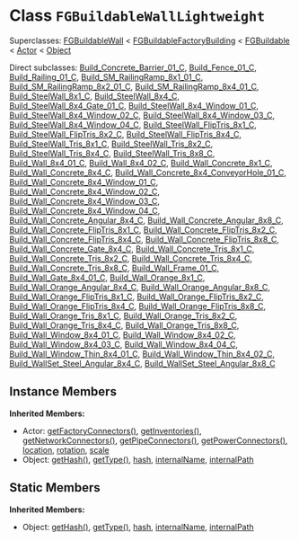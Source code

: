 # Class <code>FGBuildableWallLightweight</code>

Superclasses: <a href="FGBuildableWall.md">FGBuildableWall</a> < <a href="FGBuildableFactoryBuilding.md">FGBuildableFactoryBuilding</a> < <a href="FGBuildable.md">FGBuildable</a> < <a href="Actor.md">Actor</a> < <a href="Object.md">Object</a>

Direct subclasses: <a href="Build_Concrete_Barrier_01_C.md">Build_Concrete_Barrier_01_C</a>, <a href="Build_Fence_01_C.md">Build_Fence_01_C</a>, <a href="Build_Railing_01_C.md">Build_Railing_01_C</a>, <a href="Build_SM_RailingRamp_8x1_01_C.md">Build_SM_RailingRamp_8x1_01_C</a>, <a href="Build_SM_RailingRamp_8x2_01_C.md">Build_SM_RailingRamp_8x2_01_C</a>, <a href="Build_SM_RailingRamp_8x4_01_C.md">Build_SM_RailingRamp_8x4_01_C</a>, <a href="Build_SteelWall_8x1_C.md">Build_SteelWall_8x1_C</a>, <a href="Build_SteelWall_8x4_C.md">Build_SteelWall_8x4_C</a>, <a href="Build_SteelWall_8x4_Gate_01_C.md">Build_SteelWall_8x4_Gate_01_C</a>, <a href="Build_SteelWall_8x4_Window_01_C.md">Build_SteelWall_8x4_Window_01_C</a>, <a href="Build_SteelWall_8x4_Window_02_C.md">Build_SteelWall_8x4_Window_02_C</a>, <a href="Build_SteelWall_8x4_Window_03_C.md">Build_SteelWall_8x4_Window_03_C</a>, <a href="Build_SteelWall_8x4_Window_04_C.md">Build_SteelWall_8x4_Window_04_C</a>, <a href="Build_SteelWall_FlipTris_8x1_C.md">Build_SteelWall_FlipTris_8x1_C</a>, <a href="Build_SteelWall_FlipTris_8x2_C.md">Build_SteelWall_FlipTris_8x2_C</a>, <a href="Build_SteelWall_FlipTris_8x4_C.md">Build_SteelWall_FlipTris_8x4_C</a>, <a href="Build_SteelWall_Tris_8x1_C.md">Build_SteelWall_Tris_8x1_C</a>, <a href="Build_SteelWall_Tris_8x2_C.md">Build_SteelWall_Tris_8x2_C</a>, <a href="Build_SteelWall_Tris_8x4_C.md">Build_SteelWall_Tris_8x4_C</a>, <a href="Build_SteelWall_Tris_8x8_C.md">Build_SteelWall_Tris_8x8_C</a>, <a href="Build_Wall_8x4_01_C.md">Build_Wall_8x4_01_C</a>, <a href="Build_Wall_8x4_02_C.md">Build_Wall_8x4_02_C</a>, <a href="Build_Wall_Concrete_8x1_C.md">Build_Wall_Concrete_8x1_C</a>, <a href="Build_Wall_Concrete_8x4_C.md">Build_Wall_Concrete_8x4_C</a>, <a href="Build_Wall_Concrete_8x4_ConveyorHole_01_C.md">Build_Wall_Concrete_8x4_ConveyorHole_01_C</a>, <a href="Build_Wall_Concrete_8x4_Window_01_C.md">Build_Wall_Concrete_8x4_Window_01_C</a>, <a href="Build_Wall_Concrete_8x4_Window_02_C.md">Build_Wall_Concrete_8x4_Window_02_C</a>, <a href="Build_Wall_Concrete_8x4_Window_03_C.md">Build_Wall_Concrete_8x4_Window_03_C</a>, <a href="Build_Wall_Concrete_8x4_Window_04_C.md">Build_Wall_Concrete_8x4_Window_04_C</a>, <a href="Build_Wall_Concrete_Angular_8x4_C.md">Build_Wall_Concrete_Angular_8x4_C</a>, <a href="Build_Wall_Concrete_Angular_8x8_C.md">Build_Wall_Concrete_Angular_8x8_C</a>, <a href="Build_Wall_Concrete_FlipTris_8x1_C.md">Build_Wall_Concrete_FlipTris_8x1_C</a>, <a href="Build_Wall_Concrete_FlipTris_8x2_C.md">Build_Wall_Concrete_FlipTris_8x2_C</a>, <a href="Build_Wall_Concrete_FlipTris_8x4_C.md">Build_Wall_Concrete_FlipTris_8x4_C</a>, <a href="Build_Wall_Concrete_FlipTris_8x8_C.md">Build_Wall_Concrete_FlipTris_8x8_C</a>, <a href="Build_Wall_Concrete_Gate_8x4_C.md">Build_Wall_Concrete_Gate_8x4_C</a>, <a href="Build_Wall_Concrete_Tris_8x1_C.md">Build_Wall_Concrete_Tris_8x1_C</a>, <a href="Build_Wall_Concrete_Tris_8x2_C.md">Build_Wall_Concrete_Tris_8x2_C</a>, <a href="Build_Wall_Concrete_Tris_8x4_C.md">Build_Wall_Concrete_Tris_8x4_C</a>, <a href="Build_Wall_Concrete_Tris_8x8_C.md">Build_Wall_Concrete_Tris_8x8_C</a>, <a href="Build_Wall_Frame_01_C.md">Build_Wall_Frame_01_C</a>, <a href="Build_Wall_Gate_8x4_01_C.md">Build_Wall_Gate_8x4_01_C</a>, <a href="Build_Wall_Orange_8x1_C.md">Build_Wall_Orange_8x1_C</a>, <a href="Build_Wall_Orange_Angular_8x4_C.md">Build_Wall_Orange_Angular_8x4_C</a>, <a href="Build_Wall_Orange_Angular_8x8_C.md">Build_Wall_Orange_Angular_8x8_C</a>, <a href="Build_Wall_Orange_FlipTris_8x1_C.md">Build_Wall_Orange_FlipTris_8x1_C</a>, <a href="Build_Wall_Orange_FlipTris_8x2_C.md">Build_Wall_Orange_FlipTris_8x2_C</a>, <a href="Build_Wall_Orange_FlipTris_8x4_C.md">Build_Wall_Orange_FlipTris_8x4_C</a>, <a href="Build_Wall_Orange_FlipTris_8x8_C.md">Build_Wall_Orange_FlipTris_8x8_C</a>, <a href="Build_Wall_Orange_Tris_8x1_C.md">Build_Wall_Orange_Tris_8x1_C</a>, <a href="Build_Wall_Orange_Tris_8x2_C.md">Build_Wall_Orange_Tris_8x2_C</a>, <a href="Build_Wall_Orange_Tris_8x4_C.md">Build_Wall_Orange_Tris_8x4_C</a>, <a href="Build_Wall_Orange_Tris_8x8_C.md">Build_Wall_Orange_Tris_8x8_C</a>, <a href="Build_Wall_Window_8x4_01_C.md">Build_Wall_Window_8x4_01_C</a>, <a href="Build_Wall_Window_8x4_02_C.md">Build_Wall_Window_8x4_02_C</a>, <a href="Build_Wall_Window_8x4_03_C.md">Build_Wall_Window_8x4_03_C</a>, <a href="Build_Wall_Window_8x4_04_C.md">Build_Wall_Window_8x4_04_C</a>, <a href="Build_Wall_Window_Thin_8x4_01_C.md">Build_Wall_Window_Thin_8x4_01_C</a>, <a href="Build_Wall_Window_Thin_8x4_02_C.md">Build_Wall_Window_Thin_8x4_02_C</a>, <a href="Build_WallSet_Steel_Angular_8x4_C.md">Build_WallSet_Steel_Angular_8x4_C</a>, <a href="Build_WallSet_Steel_Angular_8x8_C.md">Build_WallSet_Steel_Angular_8x8_C</a>


## Instance Members
<b>Inherited Members:</b>
- Actor: <a href="Actor.md#user-content-get-factory-connectors">getFactoryConnectors()</a>, <a href="Actor.md#user-content-get-inventories">getInventories()</a>, <a href="Actor.md#user-content-get-network-connectors">getNetworkConnectors()</a>, <a href="Actor.md#user-content-get-pipe-connectors">getPipeConnectors()</a>, <a href="Actor.md#user-content-get-power-connectors">getPowerConnectors()</a>, <a href="Actor.md#user-content-location">location</a>, <a href="Actor.md#user-content-rotation">rotation</a>, <a href="Actor.md#user-content-scale">scale</a>
- Object: <a href="Object.md#user-content-get-hash">getHash()</a>, <a href="Object.md#user-content-get-type">getType()</a>, <a href="Object.md#user-content-hash">hash</a>, <a href="Object.md#user-content-internal-name">internalName</a>, <a href="Object.md#user-content-internal-path">internalPath</a>
## Static Members
<b>Inherited Members:</b>
- Object: <a href="Object.md#user-content-s-get-hash">getHash()</a>, <a href="Object.md#user-content-s-get-type">getType()</a>, <a href="Object.md#user-content-s-hash">hash</a>, <a href="Object.md#user-content-s-internal-name">internalName</a>, <a href="Object.md#user-content-s-internal-path">internalPath</a>